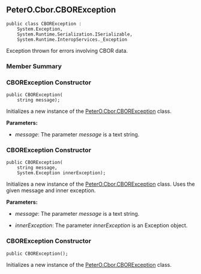 ## PeterO.Cbor.CBORException

    public class CBORException :
        System.Exception,
        System.Runtime.Serialization.ISerializable,
        System.Runtime.InteropServices._Exception

 Exception thrown for errors involving CBOR data.

### Member Summary

<a id="Void_ctor_System_String"></a>
### CBORException Constructor

    public CBORException(
        string message);

 Initializes a new instance of the [PeterO.Cbor.CBORException](PeterO.Cbor.CBORException.md) class.

  <b>Parameters:</b>

 * <i>message</i>: The parameter  <i>message</i>
 is a text string.

<a id="Void_ctor_System_String_System_Exception"></a>
### CBORException Constructor

    public CBORException(
        string message,
        System.Exception innerException);

 Initializes a new instance of the [PeterO.Cbor.CBORException](PeterO.Cbor.CBORException.md) class. Uses the given message and inner exception.

  <b>Parameters:</b>

 * <i>message</i>: The parameter  <i>message</i>
 is a text string.

 * <i>innerException</i>: The parameter  <i>innerException</i>
 is an Exception object.

<a id="Void_ctor"></a>
### CBORException Constructor

    public CBORException();

 Initializes a new instance of the [PeterO.Cbor.CBORException](PeterO.Cbor.CBORException.md) class.
